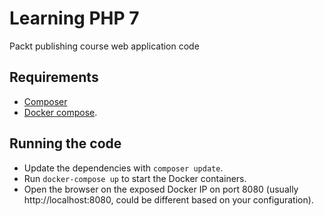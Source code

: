 # Learning PHP 7
Packt publishing course web application code

## Requirements

- [Composer](https://getcomposer.org/)
- [Docker compose](https://docs.docker.com/compose/install/). 

## Running the code

- Update the dependencies with `composer update`.
- Run `docker-compose up` to start the Docker containers.
- Open the browser on the exposed Docker IP on port 8080 (usually http://localhost:8080, could be different based on your configuration). 
